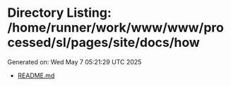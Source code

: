 # Directory Listing: /home/runner/work/www/www/processed/sl/pages/site/docs/how
Generated on: Wed May  7 05:21:29 UTC 2025

- [README.md](README.md)
